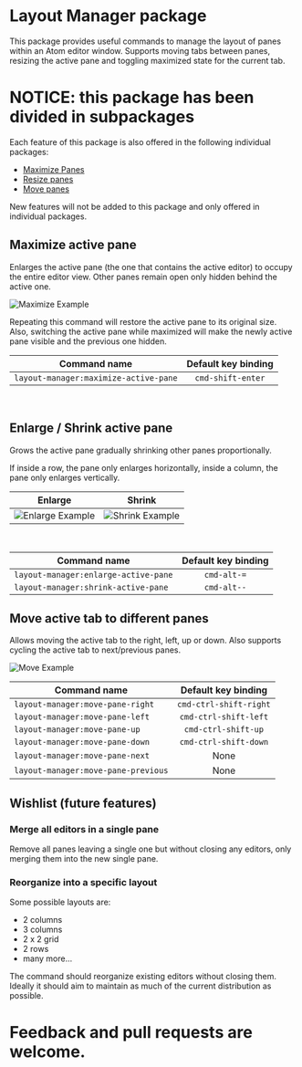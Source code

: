 # Layout Manager package

This package provides useful commands to manage the layout of panes within
an Atom editor window. Supports moving tabs between panes, resizing the active
pane and toggling maximized state for the current tab.

# NOTICE: this package has been divided in subpackages

Each feature of this package is also offered in the following individual
packages:

- [Maximize Panes](https://atom.io/packages/maximize-panes)
- [Resize panes](https://atom.io/packages/resize-panes)
- [Move panes](https://atom.io/packages/move-panes)

New features will not be added to this package and only offered in individual
packages.

## Maximize active pane
Enlarges the active pane (the one that contains the active editor) to occupy
the entire editor view. Other panes remain open only hidden behind the active
one.

![Maximize Example](https://raw.githubusercontent.com/santip/layout-manager/master/examples/maximize.gif)

Repeating this command will restore the active pane to its original size.
Also, switching the active pane while maximized will make the newly active pane
visible and the previous one hidden.

| Command name        | Default key binding           |
| ------------- |:-------------:|
| `layout-manager:maximize-active-pane`      | `cmd-shift-enter` |

&nbsp;

## Enlarge / Shrink active pane

Grows the active pane gradually shrinking other panes proportionally.

If inside a row, the pane only enlarges horizontally, inside a column, the pane only enlarges vertically.

| Enlarge | Shrink |
| ---- | --- |
| ![Enlarge Example](https://raw.githubusercontent.com/santip/layout-manager/master/examples/enlarge.gif) | ![Shrink Example](https://raw.githubusercontent.com/santip/layout-manager/master/examples/shrink.gif) |

&nbsp;

| Command name        | Default key binding           |
| ------------- |:-------------:|
| `layout-manager:enlarge-active-pane`      | `cmd-alt-=` |
| `layout-manager:shrink-active-pane`      | `cmd-alt--` |

## Move active tab to different panes

Allows moving the active tab to the right, left, up or down. Also supports
cycling the active tab to next/previous panes.

![Move Example](https://raw.githubusercontent.com/santip/layout-manager/master/examples/move-panes.gif)

| Command name                        | Default key binding    |
| ----------------------------------- |:----------------------:|
| `layout-manager:move-pane-right`    | `cmd-ctrl-shift-right` |
| `layout-manager:move-pane-left`     | `cmd-ctrl-shift-left`  |
| `layout-manager:move-pane-up`       | `cmd-ctrl-shift-up`    |
| `layout-manager:move-pane-down`     | `cmd-ctrl-shift-down`  |
| `layout-manager:move-pane-next`     | None                   |
| `layout-manager:move-pane-previous` | None                   |

## Wishlist (future features)

### Merge all editors in a single pane

Remove all panes leaving a single one but without closing any editors, only
merging them into the new single pane.

### Reorganize into a specific layout

Some possible layouts are:
- 2 columns
- 3 columns
- 2 x 2 grid
- 2 rows
- many more...

The command should reorganize existing editors without closing them. Ideally
it should aim to maintain as much of the current distribution as possible.

# Feedback and pull requests are welcome.
